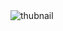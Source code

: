 <img src="https://github.com/Abinash4567/sigin_on_revamp/assets/98229006/3f2984b8-8db8-4ead-8488-09d17b72ee8e" alt="thubnail">
